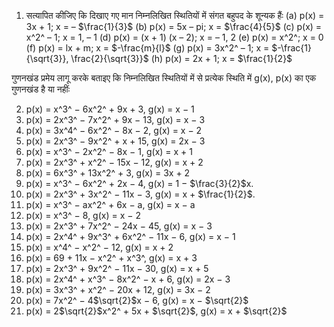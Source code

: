 1. सत्यापित कीजिए कि दिखाए गए मान निम्नलिखित स्थितियों में संगत बहुपद के शून्यक हैंः
   (a) p(x) = 3x + 1; x = – $\frac{1}{3}$
   (b) p(x) = 5x – pi; x = $\frac{4}{5}$
   (c) p(x) = x^2^ – 1; x = 1, – 1
   (d) p(x) = (x + 1) (x – 2); x = – 1, 2
   (e) p(x) = x^2^; x = 0
   (f) p(x) = lx + m; x = $-\frac{m}{l}$
   (g) p(x) = 3x^2^ – 1; x = $-\frac{1}{\sqrt{3}}, \frac{2}{\sqrt{3}}$
   (h) p(x) = 2x + 1; x = $\frac{1}{2}$

गुणनखंड प्रमेय लागू करके बताइए कि निम्नलिखित स्थितियों में से प्रत्येक स्थिति में g(x), p(x) का एक गुणनखंड है या नहींः

2. p(x) = x^3^ − 6x^2^ + 9x + 3, g(x) = x − 1
3. p(x) = 2x^3^ − 7x^2^ + 9x − 13, g(x) = x − 3
4. p(x) = 3x^4^ − 6x^2^ − 8x − 2, g(x) = x − 2
5. p(x) = 2x^3^ − 9x^2^ + x + 15, g(x) = 2x − 3
6. p(x) = x^3^ − 2x^2^ − 8x − 1, g(x) = x + 1
7. p(x) = 2x^3^ + x^2^ − 15x − 12, g(x) = x + 2
8. p(x) = 6x^3^ + 13x^2^ + 3, g(x) = 3x + 2
9. p(x) = x^3^ − 6x^2^ + 2x − 4, g(x) = 1 − $\frac{3}{2}$x.
10. p(x) = 2x^3^ + 3x^2^ − 11x − 3, g(x) = x + $\frac{1}{2}$.
11. p(x) = x^3^ − ax^2^ + 6x − a, g(x) = x − a
12. p(x) = x^3^ − 8, g(x) = x − 2
13. p(x) = 2x^3^ + 7x^2^ − 24x − 45, g(x) = x − 3
14. p(x) = 2x^4^ + 9x^3^ + 6x^2^ − 11x − 6, g(x) = x − 1
15. p(x) = x^4^ − x^2^ − 12, g(x) = x + 2
16. p(x) = 69 + 11x − x^2^ + x^3^, g(x) = x + 3
17. p(x) = 2x^3^ + 9x^2^ − 11x − 30, g(x) = x + 5
18. p(x) = 2x^4^ + x^3^ − 8x^2^ − x + 6, g(x) = 2x − 3
19. p(x) = 3x^3^ + x^2^ − 20x + 12, g(x) = 3x − 2
20. p(x) = 7x^2^ − 4$\sqrt{2}$x − 6, g(x) = x − $\sqrt{2}$
21. p(x) = 2$\sqrt{2}$x^2^ + 5x + $\sqrt{2}$, g(x) = x + $\sqrt{2}$
